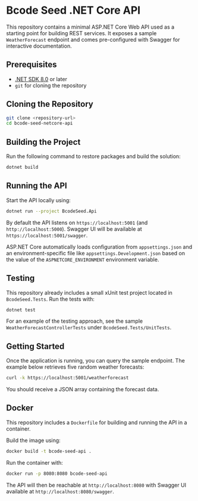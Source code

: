 # Bcode Seed .NET Core API

This repository contains a minimal ASP.NET Core Web API used as a starting point for building REST services. It exposes a sample `WeatherForecast` endpoint and comes pre-configured with Swagger for interactive documentation.

## Prerequisites

- [.NET SDK 8.0](https://dotnet.microsoft.com/download) or later
- `git` for cloning the repository

## Cloning the Repository

```bash
git clone <repository-url>
cd bcode-seed-netcore-api
```

## Building the Project

Run the following command to restore packages and build the solution:

```bash
dotnet build
```

## Running the API

Start the API locally using:

```bash
dotnet run --project BcodeSeed.Api
```

By default the API listens on `https://localhost:5001` (and `http://localhost:5000`). Swagger UI will be available at `https://localhost:5001/swagger`.

ASP.NET Core automatically loads configuration from `appsettings.json` and an
environment-specific file like `appsettings.Development.json` based on the value
of the `ASPNETCORE_ENVIRONMENT` environment variable.

## Testing

This repository already includes a small xUnit test project located in `BcodeSeed.Tests`. Run the tests with:

```bash
dotnet test
```

For an example of the testing approach, see the sample `WeatherForecastControllerTests` under `BcodeSeed.Tests/UnitTests`.

## Getting Started

Once the application is running, you can query the sample endpoint. The example below retrieves five random weather forecasts:

```bash
curl -k https://localhost:5001/weatherforecast
```

You should receive a JSON array containing the forecast data.


## Docker

This repository includes a `Dockerfile` for building and running the API in a container.

Build the image using:

```bash
docker build -t bcode-seed-api .
```

Run the container with:

```bash
docker run -p 8080:8080 bcode-seed-api
```

The API will then be reachable at `http://localhost:8080` with Swagger UI available at `http://localhost:8080/swagger`.

